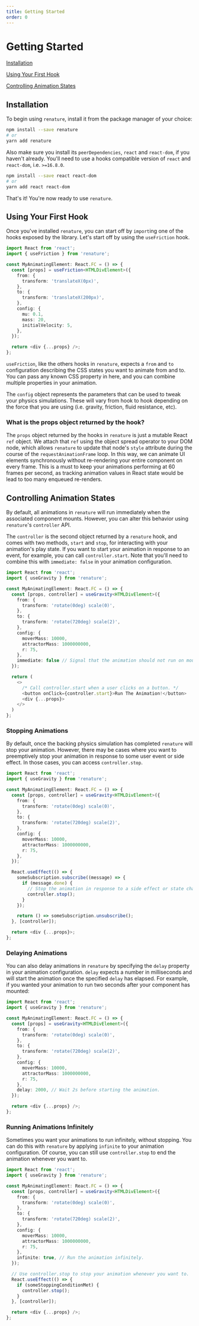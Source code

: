 ```yaml
---
title: Getting Started
order: 0
---
```


<a name="getting-started"></a>

# Getting Started

[Installation](#installation)

[Using Your First Hook](#using-your-first-hook)

[Controlling Animation States](#controlling-animation-states)

<a name="installation"></a>

## Installation

To begin using `renature`, install it from the package manager of your choice:

```bash
npm install --save renature
# or
yarn add renature
```

Also make sure you install its `peerDependencies`, `react` and `react-dom`, if you haven't already. You'll need to use a hooks compatible version of `react` and `react-dom`, i.e. `>=16.8.0`.

```bash
npm install --save react react-dom
# or
yarn add react react-dom
```

That's it! You're now ready to use `renature`.

<a name="using-your-first-hook"></a>

## Using Your First Hook

Once you've installed `renature`, you can start off by `import`ing one of the hooks exposed by the library. Let's start off by using the `useFriction` hook.

```typescript
import React from 'react';
import { useFriction } from 'renature';

const MyAnimatingElement: React.FC = () => {
  const [props] = useFriction<HTMLDivElement>({
    from: {
      transform: 'translateX(0px)',
    },
    to: {
      transform: 'translateX(200px)',
    },
    config: {
      mu: 0.1,
      mass: 20,
      initialVelocity: 5,
    },
  });

  return <div {...props} />;
};
```

`useFriction`, like the others hooks in `renature`, expects a `from` and `to` configuration describing the CSS states you want to animate from and to. You can pass any known CSS property in here, and you can combine multiple properties in your animation.

The `config` object represents the parameters that can be used to tweak your physics simulations. These will vary from hook to hook depending on the force that you are using (i.e. gravity, friction, fluid resistance, etc).

### What is the props object returned by the hook?

The `props` object returned by the hooks in `renature` is just a mutable React `ref` object. We attach that `ref` using the object spread operator to your DOM node, which allows `renature` to update that node's `style` attribute during the course of the `requestAnimationFrame` loop. In this way, we can animate UI elements synchronously without re-rendering your entire component on every frame. This is a must to keep your animations performing at 60 frames per second, as tracking animation values in React state would be lead to too many enqueued re-renders.

<a name="controlling-animation-states"></a>

## Controlling Animation States

By default, all animations in `renature` will run immediately when the associated component mounts. However, you can alter this behavior using `renature`'s `controller` API.

The `controller` is the second object returned by a `renature` hook, and comes with two methods, `start` and `stop`, for interacting with your animation's play state. If you want to start your animation in response to an event, for example, you can call `controller.start`. Note that you'll need to combine this with `immediate: false` in your animation configuration.

```typescript
import React from 'react';
import { useGravity } from 'renature';

const MyAnimatingElement: React.FC = () => {
  const [props, controller] = useGravity<HTMLDivElement>({
    from: {
      transform: 'rotate(0deg) scale(0)',
    },
    to: {
      transform: 'rotate(720deg) scale(2)',
    },
    config: {
      moverMass: 10000,
      attractorMass: 1000000000,
      r: 75,
    },
    immediate: false // Signal that the animation should not run on mount.
  });

  return (
    <>
      /* Call controller.start when a user clicks on a button. */
      <button onClick={controller.start}>Run The Animation!</button>
      <div {...props}>
    </>
  )
};
```

### Stopping Animations

By default, once the backing physics simulation has completed `renature` will stop your animation. However, there may be cases where you want to preemptively stop your animation in response to some user event or side effect. In those cases, you can access `controller.stop`.

```typescript
import React from 'react';
import { useGravity } from 'renature';

const MyAnimatingElement: React.FC = () => {
  const [props, controller] = useGravity<HTMLDivElement>({
    from: {
      transform: 'rotate(0deg) scale(0)',
    },
    to: {
      transform: 'rotate(720deg) scale(2)',
    },
    config: {
      moverMass: 10000,
      attractorMass: 1000000000,
      r: 75,
    },
  });

  React.useEffect(() => {
    someSubscription.subscribe((message) => {
      if (message.done) {
        // Stop the animation in response to a side effect or state change.
        controller.stop();
      }
    });

    return () => someSubscription.unsubscribe();
  }, [controller]);

  return <div {...props}>;
};
```

### Delaying Animations

You can also delay animations in `renature` by specifying the `delay` property in your animation configuration. `delay` expects a number in milliseconds and will start the animation once the specified `delay` has elapsed. For example, if you wanted your animation to run two seconds after your component has mounted:

```typescript
import React from 'react';
import { useGravity } from 'renature';

const MyAnimatingElement: React.FC = () => {
  const [props] = useGravity<HTMLDivElement>({
    from: {
      transform: 'rotate(0deg) scale(0)',
    },
    to: {
      transform: 'rotate(720deg) scale(2)',
    },
    config: {
      moverMass: 10000,
      attractorMass: 1000000000,
      r: 75,
    },
    delay: 2000, // Wait 2s before starting the animation.
  });

  return <div {...props} />;
};
```

### Running Animations Infinitely

Sometimes you want your animations to run infinitely, without stopping. You can do this with `renature` by applying `infinite` to your animation configuration. Of course, you can still use `controller.stop` to end the animation whenever you want to.

```typescript
import React from 'react';
import { useGravity } from 'renature';

const MyAnimatingElement: React.FC = () => {
  const [props, controller] = useGravity<HTMLDivElement>({
    from: {
      transform: 'rotate(0deg) scale(0)',
    },
    to: {
      transform: 'rotate(720deg) scale(2)',
    },
    config: {
      moverMass: 10000,
      attractorMass: 1000000000,
      r: 75,
    },
    infinite: true, // Run the animation infinitely.
  });

  // Use controller.stop to stop your animation whenever you want to.
  React.useEffect(() => {
    if (someStoppingConditionMet) {
      controller.stop();
    }
  }, [controller]);

  return <div {...props} />;
};
```
